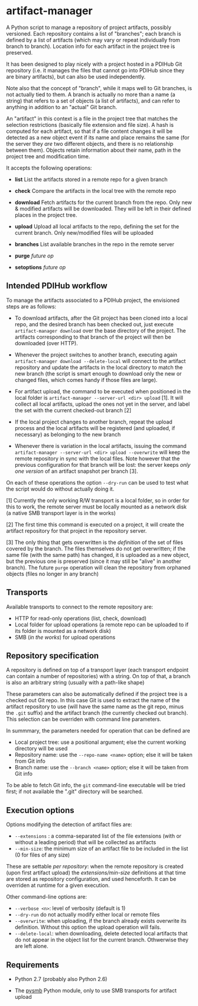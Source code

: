 artifact-manager
================

A Python script to manage a repository of project artifacts, possibly
versioned.  Each repository contains a list of "branches"; each branch
is defined by a list of artifacts (which may vary or repeat individually 
from branch to branch). Location info for each artifact in the project 
tree is preserved.

It has been designed to play nicely with a project hosted in a PDIHub
Git repository (i.e. it manages the files that cannot go into PDIHub
since they are binary artifacts), but can also be used independently. 

Note also that the concept of "branch", while it maps well to Git
branches, is not actually tied to them. A branch is actually no more
than a name (a string) that refers to a set of objects (a list of
artifacts), and can refer to anything in addition to an "actual" Git
branch.

An "artifact" in this context is a file in the project tree that
matches the selection restrictions (basically file extension and file
size).  A hash is computed for each artifact, so that if a file content 
changes it will be detected as a new object event if its name and place 
remains the same (for the server they _are_ two different objects, and 
there is no relationship between them). Objects retain information about 
their name, path in the project tree and modification time.


It accepts the following operations:

 * __list__  List the artifacts stored in a remote repo for a given branch

 * __check__ Compare the artifacts in the local tree with the remote repo

 * __download__  Fetch artifacts for the current branch from the repo.
     Only new & modified artifacts will be downloaded. They will be
     left in their defined places in the project tree.

 * __upload__  Upload all local artifacts to the repo, defining the set for
       the current branch. Only new/modified files will be uploaded

 * __branches__ List available branches in the repo in the remote server

 * __purge__	  *future op*

 * __setoptions__ *future op*


Intended PDIHub workflow
------------------------

To manage the artifacts associated to a PDIHub project, the envisioned
steps are as follows:

* To download artifacts, after the Git project has been cloned
  into a local repo, and the desired branch has been checked out, just
  execute `artifact-manager download` over the base directory of the
  project. The artifacts corresponding to that branch of the project
  will then be downloaded (over HTTP).

* Whenever the project switches to another branch, executing again
  `artifact-manager download --delete-local` will connect to the
  artifact repository and update the artifacts in the local directory
  to match the new branch (the script is smart enough to download only
  the new or changed files, which comes handy if those files are large).

* For artifact upload, the command to be executed when positioned in the 
  local folder is `artifact-manager --server-url <dir> upload` [1]. It will 
  collect all local artifacts, upload the ones not yet in the server,
  and label the set with the current checked-out branch [2]

* If the local project changes to another branch, repeat the upload process
  and the local artifacts will be registered (and uploaded, if necessary) as 
  belonging to the new branch

* Whenever there is variation in the local artifacts, issuing the command  
  `artifact-manager --server-url <dir> upload --overwrite` will keep 
  the remote repository in sync with the local files. Note however that 
  the previous configuration for that branch will be lost: the server 
  keeps *only one version* of an artifact snapshot per branch [3].


On each of these operations the option `--dry-run` can be used to test
what the script would do without actually doing it.

[1] Currently the only working R/W transport is a local folder, so in
order for this to work, the remote server must be locally mounted as a
network disk (a native SMB transport layer is in the works)

[2] The first time this command is executed on a project, it will create
the artifact repository for that project in the repository server.

[3] The only thing that gets overwritten is the _definition_ of the
set of files covered by the branch. The files themselves do not get
overwritten; if the same file (with the same path) has changed, it is
uploaded as a new object, but the previous one is preserved (since it
may still be "alive" in another branch). The future `purge` operation
will clean the repository from orphaned objects (files no longer in
any branch)



Transports
----------

Available transports to connect to the remote repository are:

* HTTP for read-only operations (list, check, download)
* Local folder for upload operations (a remote repo can be uploaded to if its folder is mounted as a network disk)
* SMB (_in the works_) for upload operations


Repository specification
------------------------

A repository is defined on top of a transport layer (each transport
endpoint can contain a number of repositories) with a string. On top
of that, a branch is also an arbitrary string (usually with a path-like shape)

These parameters can also be automatically defined if the project tree
is a checked out Git repo. In this case Git is used to extract the
name of the artifact repository to use (will have the same name as the
git repo, minus the `.git` suffix) and the artifact branch (the
currently checked out branch). This selection can be overriden with
command line parameters.

In summmary, the parameters needed for operation that can be defined are

* Local project tree: use a positional argument; else the current
  working directory will be used
* Repository name: use the `--repo-name <name>` option; else it will
  be taken from Git info
* Branch name: use the `--branch <name>` option; else it will be taken from 
  Git info

To be able to fetch Git info, the `git` command-line executable will
be tried first; if not available the ".git" directory will be searched.



Execution options
-----------------

Options modifying the detection of artifact files are:

* `--extensions` : a comma-separated list of the file extensions (with or
  without a leading period) that will be collected as artifacts
* `--min-size`: the minimum size of an artifact file to be included in
  the list (0 for files of any size)

These are settable _per repository_: when the remote repository is
created (upon first artifact upload) the _extensions/min-size_
definitions at that time are stored as repository configuration, and
used henceforth. It can be overriden at runtime for a given execution.

Other command-line options are:

* `--verbose <n>`: level of verbosity (default is 1)
* `--dry-run` do not actually modify either local or remote files
* `--overwrite`: when uploading, if the branch already exists overwrite its
  definition. Without this option the upload operation will fails.
* `--delete-local`: when downloading, delete detected local artifacts
  that do not appear in the object list for the current
  branch. Othwerwise they are left alone.



Requirements
------------

* Python 2.7 (probably also Python 2.6)

* The [pysmb](https://pypi.python.org/pypi/pysmb/1.1.5) Python module,
  only to use SMB transports for artifact upload
